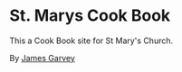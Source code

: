 # St. Marys Cook Book

This a Cook Book site for St Mary's Church.

By [James Garvey](http://jimbarrel.tumblr.com/)